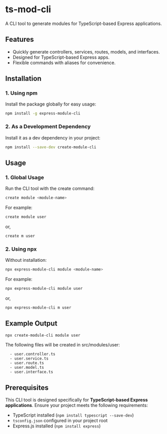 # ts-mod-cli

A CLI tool to generate modules for TypeScript-based Express applications.

## Features

- Quickly generate controllers, services, routes, models, and interfaces.
- Designed for TypeScript-based Express apps.
- Flexible commands with aliases for convenience.

## Installation

### 1. Using npm

Install the package globally for easy usage:

```bash
npm install -g express-module-cli
```

### 2. As a Development Dependency

Install it as a dev dependency in your project:

```bash
npm install --save-dev create-module-cli
```

## Usage

### 1. Global Usage

Run the CLI tool with the create command:

```bash
create module <module-name>
```

For example:

```bash
create module user
```

or,

```bash
create m user
```

### 2. Using npx

Without installation:

```bash
npx express-module-cli module <module-name>
```

For example:

```bash
npx express-module-cli module user
```

or,

```bash
npx express-module-cli m user
```

## Example Output

```bash
npx create-module-cli module user
```

The following files will be created in src/modules/user:

      - user.controller.ts
      - user.service.ts
      - user.route.ts
      - user.model.ts
      - user.interface.ts

## Prerequisites

This CLI tool is designed specifically for **TypeScript-based Express applications**. Ensure your project meets the following requirements:

- TypeScript installed (`npm install typescript --save-dev`)
- `tsconfig.json` configured in your project root
- Express.js installed (`npm install express`)
